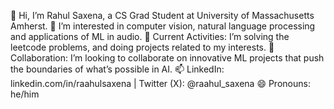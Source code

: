 
👋 Hi, I’m Rahul Saxena, a CS Grad Student at University of Massachusetts Amherst.
👀 I’m interested in computer vision, natural language processing and applications of ML in audio.
🌱 Current Activities: I’m solving the leetcode problems, and doing projects related to my interests.
💞️ Collaboration: I’m looking to collaborate on innovative ML projects that push the boundaries of what’s possible in AI.
📫 LinkedIn: linkedin.com/in/raahulsaxena | Twitter (X): @raahul_saxena
😄 Pronouns: he/him

<!---
rahsaxena/rahsaxena is a ✨ special ✨ repository because its `README.md` (this file) appears on your GitHub profile.
You can click the Preview link to take a look at your changes.
--->
